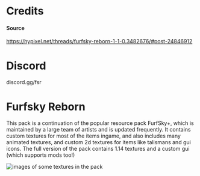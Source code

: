 # Credits
#### Source
https://hypixel.net/threads/furfsky-reborn-1-1-0.3482676/#post-24846912
# Discord
discord.gg/fsr

# Furfsky Reborn

This pack is a continuation of the popular resource pack FurfSky+, which is maintained by a large team of artists and is updated frequently.
It contains custom textures for most of the items ingame, and also includes many animated textures, and custom 2d textures for items like talismans and gui icons. 
The full version of the pack contains 1.14 textures and a custom gui (which supports mods too!)

![images of some textures in the pack](https://i.imgur.com/zzgDJnxl.png)







